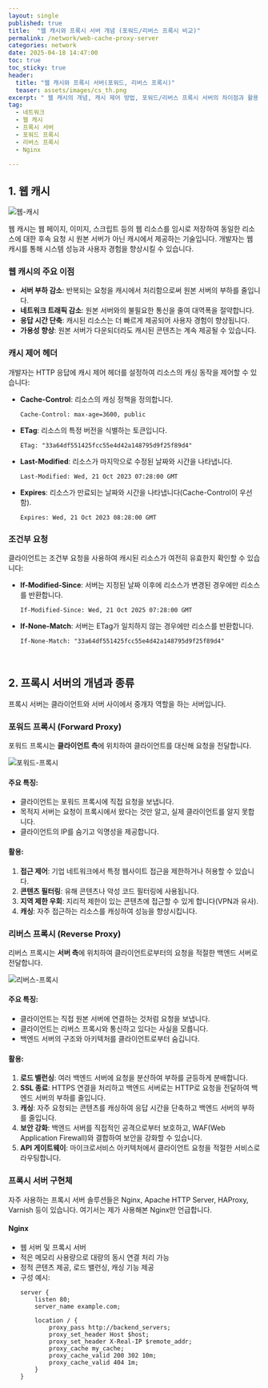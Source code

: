 ```yaml
---
layout: single
published: true
title:  "웹 캐시와 프록시 서버 개념 (포워드/리버스 프록시 비교)"
permalink: /network/web-cache-proxy-server
categories: network
date: 2025-04-18 14:47:00
toc: true
toc_sticky: true
header:
  title: "웹 캐시와 프록시 서버(포워드, 리버스 프록시)"
  teaser: assets/images/cs_th.png
excerpt: " 웹 캐시의 개념, 캐시 제어 방법, 포워드/리버스 프록시 서버의 차이점과 활용 사례를 정리합니다."
tag:   
  - 네트워크
  - 웹 캐시
  - 프록시 서버
  - 포워드 프록시
  - 리버스 프록시
  - Nginx

---
```



## 1. 웹 캐시

![웹-캐시](https://github.com/user-attachments/assets/0f0ec1a6-0cbe-491f-9c49-e4394f62cb1e)

웹 캐시는 웹 페이지, 이미지, 스크립트 등의 웹 리소스를 임시로 저장하여 동일한 리소스에 대한 후속 요청 시 원본 서버가 아닌 캐시에서 제공하는 기술입니다. 개발자는 웹 캐시를 통해 시스템 성능과 사용자 경험을 향상시킬 수 있습니다.

### 웹 캐시의 주요 이점

- **서버 부하 감소**: 반복되는 요청을 캐시에서 처리함으로써 원본 서버의 부하를 줄입니다.
- **네트워크 트래픽 감소**: 원본 서버와의 불필요한 통신을 줄여 대역폭을 절약합니다.
- **응답 시간 단축**: 캐시된 리소스는 더 빠르게 제공되어 사용자 경험이 향상됩니다.
- **가용성 향상**: 원본 서버가 다운되더라도 캐시된 콘텐츠는 계속 제공될 수 있습니다.

### 캐시 제어 헤더

개발자는 HTTP 응답에 캐시 제어 헤더를 설정하여 리소스의 캐싱 동작을 제어할 수 있습니다:

- **Cache-Control**: 리소스의 캐싱 정책을 정의합니다.
  ```
  Cache-Control: max-age=3600, public
  ```
  
- **ETag**: 리소스의 특정 버전을 식별하는 토큰입니다.
  ```
  ETag: "33a64df551425fcc55e4d42a148795d9f25f89d4"
  ```
  
- **Last-Modified**: 리소스가 마지막으로 수정된 날짜와 시간을 나타냅니다.
  ```
  Last-Modified: Wed, 21 Oct 2023 07:28:00 GMT
  ```

- **Expires**: 리소스가 만료되는 날짜와 시간을 나타냅니다(Cache-Control이 우선함).
  ```
  Expires: Wed, 21 Oct 2023 08:28:00 GMT
  ```

### 조건부 요청

클라이언트는 조건부 요청을 사용하여 캐시된 리소스가 여전히 유효한지 확인할 수 있습니다:

- **If-Modified-Since**: 서버는 지정된 날짜 이후에 리소스가 변경된 경우에만 리소스를 반환합니다.
  ```
  If-Modified-Since: Wed, 21 Oct 2025 07:28:00 GMT
  ```

- **If-None-Match**: 서버는 ETag가 일치하지 않는 경우에만 리소스를 반환합니다.
  ```
  If-None-Match: "33a64df551425fcc55e4d42a148795d9f25f89d4"
  ```

<br>

## 2. 프록시 서버의 개념과 종류

프록시 서버는 클라이언트와 서버 사이에서 중개자 역할을 하는 서버입니다.

### 포워드 프록시 (Forward Proxy)

포워드 프록시는 **클라이언트 측**에 위치하여 클라이언트를 대신해 요청을 전달합니다.

![포워드-프록시](https://github.com/user-attachments/assets/a08d69e9-0d7f-42a1-a7ce-4b1af148e3ff)

#### 주요 특징:
- 클라이언트는 포워드 프록시에 직접 요청을 보냅니다.
- 목적지 서버는 요청이 프록시에서 왔다는 것만 알고, 실제 클라이언트를 알지 못합니다.
- 클라이언트의 IP를 숨기고 익명성을 제공합니다.

#### 활용:
1. **접근 제어**: 기업 네트워크에서 특정 웹사이트 접근을 제한하거나 허용할 수 있습니다.
2. **콘텐츠 필터링**: 유해 콘텐츠나 악성 코드 필터링에 사용됩니다.
3. **지역 제한 우회**: 지리적 제한이 있는 콘텐츠에 접근할 수 있게 합니다(VPN과 유사).
4. **캐싱**: 자주 접근하는 리소스를 캐싱하여 성능을 향상시킵니다.

### 리버스 프록시 (Reverse Proxy)

리버스 프록시는 **서버 측**에 위치하여 클라이언트로부터의 요청을 적절한 백엔드 서버로 전달합니다.

![리버스-프록시](https://github.com/user-attachments/assets/56cc0069-eca8-4ce2-8459-9cfd170166e1)


#### 주요 특징:
- 클라이언트는 직접 원본 서버에 연결하는 것처럼 요청을 보냅니다.
- 클라이언트는 리버스 프록시와 통신하고 있다는 사실을 모릅니다.
- 백엔드 서버의 구조와 아키텍처를 클라이언트로부터 숨깁니다.

#### 활용:
1. **로드 밸런싱**: 여러 백엔드 서버에 요청을 분산하여 부하를 균등하게 분배합니다.
2. **SSL 종료**: HTTPS 연결을 처리하고 백엔드 서버로는 HTTP로 요청을 전달하여 백엔드 서버의 부하를 줄입니다.
3. **캐싱**: 자주 요청되는 콘텐츠를 캐싱하여 응답 시간을 단축하고 백엔드 서버의 부하를 줄입니다.
4. **보안 강화**: 백엔드 서버를 직접적인 공격으로부터 보호하고, WAF(Web Application Firewall)와 결합하여 보안을 강화할 수 있습니다.
5. **API 게이트웨이**: 마이크로서비스 아키텍처에서 클라이언트 요청을 적절한 서비스로 라우팅합니다.

### 프록시 서버 구현체

자주 사용하는 프록시 서버 솔루션들은 Nginx, Apache HTTP Server, HAProxy, Varnish 등이 있습니다. 여기서는 제가 사용해본 Nginx만 언급합니다.

#### Nginx
- 웹 서버 및 프록시 서버
- 적은 메모리 사용량으로 대량의 동시 연결 처리 가능
- 정적 콘텐츠 제공, 로드 밸런싱, 캐싱 기능 제공
- 구성 예시:
  ```nginx
  server {
      listen 80;
      server_name example.com;
      
      location / {
          proxy_pass http://backend_servers;
          proxy_set_header Host $host;
          proxy_set_header X-Real-IP $remote_addr;
          proxy_cache my_cache;
          proxy_cache_valid 200 302 10m;
          proxy_cache_valid 404 1m;
      }
  }
  ```

